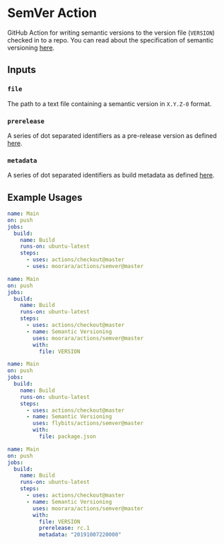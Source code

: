 # SemVer Action

GitHub Action for writing semantic versions to the version file (`VERSION`) checked in to a repo.
You can read about the specification of semantic versioning [here](https://semver.org).

## Inputs

### `file`

The path to a text file containing a semantic version in `X.Y.Z-0` format.

### `prerelease`

A series of dot separated identifiers as a pre-release version as defined [here](https://semver.org/#spec-item-9).

### `metadata`

A series of dot separated identifiers as build metadata as defined [here](https://semver.org/#spec-item-10).

## Example Usages

```yaml
name: Main
on: push
jobs:
  build:
    name: Build
    runs-on: ubuntu-latest
    steps:
      - uses: actions/checkout@master
      - uses: moorara/actions/semver@master
```

```yaml
name: Main
on: push
jobs:
  build:
    name: Build
    runs-on: ubuntu-latest
    steps:
      - uses: actions/checkout@master
      - name: Semantic Versioning
        uses: moorara/actions/semver@master
        with:
          file: VERSION
```

```yaml
name: Main
on: push
jobs:
  build:
    name: Build
    runs-on: ubuntu-latest
    steps:
      - uses: actions/checkout@master
      - name: Semantic Versioning
        uses: flybits/actions/semver@master
        with:
          file: package.json
```

```yaml
name: Main
on: push
jobs:
  build:
    name: Build
    runs-on: ubuntu-latest
    steps:
      - uses: actions/checkout@master
      - name: Semantic Versioning
        uses: moorara/actions/semver@master
        with:
          file: VERSION
          prerelease: rc.1
          metadata: "20191007220000"
```

